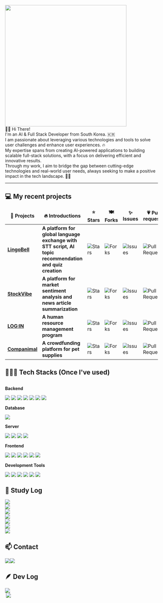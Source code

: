 <div class=pull-left style="align-items: right;">
	<img src="https://github.com/user-attachments/assets/7f480670-3155-4840-b07f-06d9042c3335"  width="400" height="400"/>
</div>
<div class=pull-right>
	👋🏻 Hi There!<br/>
	I'm an AI & Full Stack Developer from South Korea. 🇰🇷<br/>
	I am passionate about leveraging various technologies and tools to solve user challenges and enhance user experiences. 🔥 <br/>
	My expertise spans from creating AI-powered applications to building scalable full-stack solutions, with a focus on delivering efficient and innovative results.<br/>
	Through my work, I aim to bridge the gap between cutting-edge technologies and real-world user needs, always seeking to make a positive impact in the tech landscape. 🫶🏻
</div>
<hr>

## 💻 My recent projects
<table>
  <thead align="center">
    <tr border: none;>
      <td><b>🎁 Projects</b></td>
      <td><b>🔥 Introductions</b></td>
      <td><b>⭐ Stars</b></td>
      <td><b>🍽️ Forks</b></td>
      <td><b>✨ Issues</b></td>
      <td><b>💗 Pull requests</b></td>
    </tr>
  </thead>
  <tbody>
    <tr>
      <td><a href="https://github.com/orgs/LingoBell/repositories"><b>LingoBell</b></a></td>
      <td><b>A platform for global language exchange with STT script, AI topic recommendation and quiz creation</b></td>
      <td><img alt="Stars" src="https://img.shields.io/github/stars/LingoBell/LingoBell-BackEnd?style=flat-square&labelColor=343b41"/></td>
      <td><img alt="Forks" src="https://img.shields.io/github/forks/LingoBell/LingoBell-BackEnd?style=flat-square&labelColor=343b41"/></td>
      <td><img alt="Issues" src="https://img.shields.io/github/issues/LingoBell/LingoBell-BackEnd?style=flat-square&labelColor=343b41"/></td>
      <td><img alt="Pull Requests" src="https://img.shields.io/github/issues-pr/LingoBell/LingoBell-BackEnd?style=flat-square&labelColor=343b41"/></td>
    </tr>
    <tr>
      <td><a href="https://github.com/orgs/StockVibe/repositories"><b>StockVibe</b></a></td>
      <td><b>A platform for market sentiment analysis and news article summarization</b></td>
      <td><img alt="Stars" src="https://img.shields.io/github/stars/StockVibe/Stockvibe_Backend?style=flat-square&labelColor=343b41"/></td>
      <td><img alt="Forks" src="https://img.shields.io/github/forks/StockVibe/Stockvibe_Backend?style=flat-square&labelColor=343b41"/></td>
      <td><img alt="Issues" src="https://img.shields.io/github/issues/StockVibe/Stockvibe_Backend?style=flat-square&labelColor=343b41"/></td>
      <td><img alt="Pull Requests" src="https://img.shields.io/github/issues-pr/StockVibe/Stockvibe_Backend?style=flat-square&labelColor=343b41"/></td>
    </tr>
    <tr>
      <td><a href="https://github.com/modaing/BACK-LOGIN"><b>LOG:IN</b></a></td>
      <td><b>A human resource management program</b></td>
      <td><img alt="Stars" src="https://img.shields.io/github/stars/modaing/BACK-LOGIN?style=flat-square&labelColor=343b41"/></td>
      <td><img alt="Forks" src="https://img.shields.io/github/forks/modaing/BACK-LOGIN?style=flat-square&labelColor=343b41"/></td>
      <td><img alt="Issues" src="https://img.shields.io/github/issues/modaing/BACK-LOGIN?style=flat-square&labelColor=343b41"/></td>
      <td><img alt="Pull Requests" src="https://img.shields.io/github/issues-pr/modaing/BACK-LOGIN?style=flat-square&labelColor=343b41"/></td>
    </tr>
    <tr>
      <td><a href="https://github.com/modaing/companimal-semi_project"><b>Companimal</b></a></td>
      <td><b>A crowdfunding platform for pet supplies</b></td>
      <td><img alt="Stars" src="https://img.shields.io/github/stars/modaing/companimal-semi_project?style=flat-square&labelColor=343b41"/></td>
      <td><img alt="Forks" src="https://img.shields.io/github/forks/modaing/companimal-semi_project?style=flat-square&labelColor=343b41"/></td>
      <td><img alt="Issues" src="https://img.shields.io/github/issues/modaing/companimal-semi_project?style=flat-square&labelColor=343b41"/></td>
      <td><img alt="Pull Requests" src="https://img.shields.io/github/issues-pr/modaing/companimal-semi_project?style=flat-square&labelColor=343b41"/></td>
    </tr>
  </tbody>
</table>

## 👩🏻‍💻 Tech Stacks (Once I've used)
<div style="display:flex; flex-direction:column; align-items:flex-start;">
    <!-- Backend -->
    <p><strong>Backend</strong></p>
    <div>
<!-- 	<img src="https://img.shields.io/badge/Java-ED8B00?style=for-the-badge&logo=openjdk&logoColor=white"> -->
        <img src="https://img.shields.io/badge/JAVA-007396?style=for-the-badge&logo=openjdk&logoColor=white">
	<img src="https://img.shields.io/badge/Spring-6DB33F?style=for-the-badge&logo=spring&logoColor=white" />
        <img src="https://img.shields.io/badge/Spring Boot-6DB33F?style=for-the-badge&logo=spring boot&logoColor=white" />
	<img src="https://img.shields.io/badge/python-3670A0?style=for-the-badge&logo=python&logoColor=ffdd54"/>
  	<img src="https://img.shields.io/badge/FastAPI-f3f3f3?style=for-the-badge&logo=fastapi&logoColor=009688"/>
	<img src="https://img.shields.io/badge/webRTC-333333?style=for-the-badge&logo=webrtc&logoColor=white"/>
	<img src="https://img.shields.io/badge/socket.io-010101?style=for-the-badge&logo=socketdotio&logoColor=white"/>
    </div>
    <!-- Database -->
    <p><strong>Database</strong></p>
    <div>
	<img src="https://img.shields.io/badge/MYSQL-4479A1?style=for-the-badge&logo=MYSQL&logoColor=white">
    </div>
    <!-- Server -->
    <p><strong>Server</strong></p>
    <div>
        <img src="https://img.shields.io/badge/linux-FCC624?style=for-the-badge&logo=linux&logoColor=black"> 
        <img src="https://img.shields.io/badge/apache tomcat-F8DC75?style=for-the-badge&logo=apachetomcat&logoColor=black">
        <img src="https://img.shields.io/badge/AWS-232F3E?style=for-the-badge&logo=amazonwebservices&logoColor=white">
	<img src="https://img.shields.io/badge/Firebase-DD2C00?style=for-the-badge&logo=Firebase&logoColor=white" />
    </div>
    <!-- Frontend -->
    <p><strong>Frontend</strong></p>
    <div>
        <img src="https://img.shields.io/badge/HTML5-E34F26?style=for-the-badge&logo=HTML5&logoColor=white">
  	<img src="https://img.shields.io/badge/CSS3-1572B6?style=for-the-badge&logo=CSS3&logoColor=white">
  	<img src="https://img.shields.io/badge/JAVASCRIPT-F7DF1E?style=for-the-badge&logo=JAVASCRIPT&logoColor=white">
	<img src="https://img.shields.io/badge/react.js-20232a.svg?style=for-the-badge&logo=react&logoColor=61DAFB" />
	<img src="https://img.shields.io/badge/Redux-593D88?style=for-the-badge&logo=redux&logoColor=white" />
        <img src="https://img.shields.io/badge/bootstrap-7952B3?style=for-the-badge&logo=bootstrap&logoColor=white">
    </div>
    <!-- Development Tools -->
    <p><strong>Development Tools</strong></p>
    <div>
	<img src="https://img.shields.io/badge/git-F05033.svg?style=for-the-badge&logo=git&logoColor=white" />
  	<img src="https://img.shields.io/badge/github-181717.svg?style=for-the-badge&logo=github&logoColor=white" />
  	<img src="https://img.shields.io/badge/Notion-F3F3F3.svg?style=for-the-badge&logo=notion&logoColor=black" />
	<img src="https://img.shields.io/badge/visual studio code-007ACC.svg?style=for-the-badge&logo=visualstudiocode&logoColor=white" />
	<img src="https://img.shields.io/badge/intellij idea-000000.svg?style=for-the-badge&logo=intellijidea&logoColor=white" />
	<img src="https://img.shields.io/badge/figma-F24E1E.svg?style=for-the-badge&logo=figma&logoColor=white" />
    </div>

## 📖 Study Log
  <img src="https://img.shields.io/badge/LangChain-d5d5d5?style=for-the-badge&logo=langchain&logoColor=1C3C3C"/>
  <img src="https://img.shields.io/badge/pytorch-EE4C2C?style=for-the-badge&logo=pytorch&logoColor=white"/>
  <img src="https://img.shields.io/badge/tensorflow-FF6F00?style=for-the-badge&logo=tensorflow&logoColor=white"/>
  <img src="https://img.shields.io/badge/huggingface-FFD21E?style=for-the-badge&logo=huggingface&logoColor=1C3C3C"/>
  <img src="https://img.shields.io/badge/node.js-5FA04E?style=for-the-badge&logo=nodedotjs&logoColor=white"/>
  <img src="https://img.shields.io/badge/postgreSQL-4169E1?style=for-the-badge&logo=postgresql&logoColor=white"/>
  <img src="https://img.shields.io/badge/vue.js-4FC08D?style=for-the-badge&logo=vuedotjs&logoColor=white"/>


## 📫 Contact
<div style="display:flex; flex-direction:row;">
  <a href="hongi_@naver.com">
    <img
      src="https://img.shields.io/badge/gmail-EA4335?style=for-the-badge&logo=gmail&logoColor=white"/>
  </a>
	
  <a href="https://open.kakao.com/o/sijhDxHb">
    <img
      src="https://img.shields.io/badge/KakaoTalk-FFCD00?style=for-the-badge&logoColor=black&logo=KakaoTalk">
  </a>
</div>


## 🪶 Dev Log
<a href="https://github-readme-stats.vercel.app/api?username=modaing&include_all_commits=true&show_icons=true&theme=gruvbox">
	<img align="left" src="https://github-readme-stats.vercel.app/api?username=modaing&include_all_commits=true&show_icons=true&theme=default"/>
</a>
<a href="https://github-readme-stats.vercel.app/api/top-langs/?username=modaing&langs_count=10&layout=compact&theme=dark">
	<img align="right" src="https://github-readme-stats.vercel.app/api/top-langs/?username=modaing&langs_count=10&layout=compact&theme=default"/>
</a>





